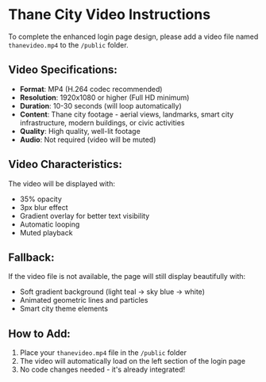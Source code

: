 # Thane City Video Instructions

To complete the enhanced login page design, please add a video file named `thanevideo.mp4` to the `/public` folder.

## Video Specifications:

- **Format**: MP4 (H.264 codec recommended)
- **Resolution**: 1920x1080 or higher (Full HD minimum)
- **Duration**: 10-30 seconds (will loop automatically)
- **Content**: Thane city footage - aerial views, landmarks, smart city infrastructure, modern buildings, or civic activities
- **Quality**: High quality, well-lit footage
- **Audio**: Not required (video will be muted)

## Video Characteristics:

The video will be displayed with:
- 35% opacity
- 3px blur effect
- Gradient overlay for better text visibility
- Automatic looping
- Muted playback

## Fallback:

If the video file is not available, the page will still display beautifully with:
- Soft gradient background (light teal → sky blue → white)
- Animated geometric lines and particles
- Smart city theme elements

## How to Add:

1. Place your `thanevideo.mp4` file in the `/public` folder
2. The video will automatically load on the left section of the login page
3. No code changes needed - it's already integrated!
